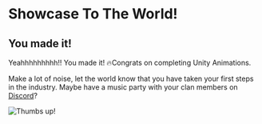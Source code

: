 # Showcase To The World!

## You made it!

Yeahhhhhhhhh!! You made it! 🔥Congrats on completing Unity Animations. 

Make a lot of noise, let the world know that you have taken your first steps in the industry. Maybe have a music party with your clan members on [Discord](https://discord.com/invite/R4hfXhsWjN)?

![Thumbs up!](https://media.giphy.com/media/3iAdf4po4DmCwItLgO/giphy.gif)
